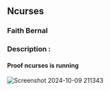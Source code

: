 ## Ncurses
### Faith Bernal
### Description :
#### Proof ncurses is running
![Screenshot 2024-10-09 211343](https://github.com/user-attachments/assets/993b401f-7bdd-4278-8e2f-422f16f5fa26)
